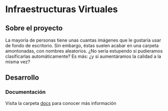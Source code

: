 # Infraestructuras Virtuales

## Sobre el proyecto

La mayoría de personas tiene unas cuantas imágenes que le gustaría usar de fondo de escritorio. Sin embargo, éstas suelen acabar en una carpeta amontonadas, con nombres aleatorios. ¿No sería estupendo si pudieramos clasificarlas automáticamente? Es más: ¿y si aumentáramos la calidad a la misma vez?


## Desarrollo

### Documentación

Visita la carpeta [docs](./docs) para conocer más información